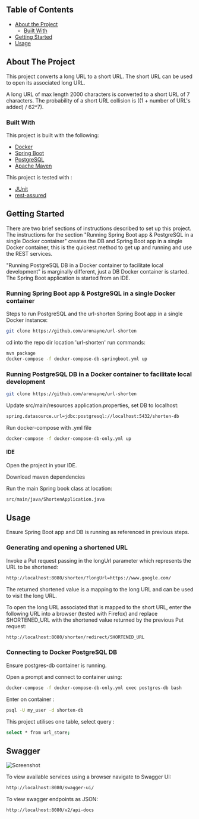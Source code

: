
## Table of Contents

* [About the Project](#about-the-project)
  * [Built With](#built-with)
* [Getting Started](#getting-started)
* [Usage](#usage)

## About The Project

This project converts a long URL to a short URL. The short URL can be used to open its associated long URL.


A long URL of max length 2000 characters is converted to a short URL of 7 characters. The probability of a short URL collision is ((1 + number of URL's added) / 62^7).

### Built With

This project is built with the following:

* [Docker](https://www.docker.com/)
* [Spring Boot](https://spring.io/projects/spring-boot)
* [PostgreSQL](https://www.postgresql.org/)
* [Apache Maven](https://maven.apache.org/)

This project is tested with :

* [JUnit](https://junit.org/junit4/)
* [rest-assured](http://rest-assured.io/)
  
## Getting Started

There are two brief sections of instructions described to set up this project. 
The instructions for the section "Running Spring Boot app & PostgreSQL in a single Docker container" creates the DB 
and Spring Boot app in a single Docker container, this is the quickest method to get up and running and use the 
REST services.

"Running PostgreSQL DB in a Docker container to facilitate local development" is marginally different, just a DB 
Docker container is started. The Spring Boot application is started from an IDE.

### Running Spring Boot app & PostgreSQL in a single Docker container

Steps to run PostgreSQL and the url-shorten Spring Boot app in a single Docker instance:

```sh
git clone https://github.com/aronayne/url-shorten
```

cd into the repo dir location 'url-shorten' run commands:
```sh
mvn package
docker-compose -f docker-compose-db-springboot.yml up 
```

### Running PostgreSQL DB in a Docker container to facilitate local development

```sh
git clone https://github.com/aronayne/url-shorten
```

Update src/main/resources application.properties, set DB to localhost: 
```sh
spring.datasource.url=jdbc:postgresql://localhost:5432/shorten-db
```

Run docker-compose with .yml file
```sh
docker-compose -f docker-compose-db-only.yml up 
```
#### IDE

Open the project in your IDE.

Download maven dependencies

Run the main Spring book class at location:
```sh
src/main/java/ShortenApplication.java
```

## Usage

Ensure Spring Boot app and DB is running as referenced in previous steps.

### Generating and opening a shortened URL

Invoke a Put request passing in the longUrl parameter which represents the URL to be shortened:

```sh
http://localhost:8080/shorten/?longUrl=https://www.google.com/
```

The returned shortened value is a mapping to the long URL and can be used to visit the long URL.

To open the long URL associated that is mapped to the short URL, enter the following URL into a browser (tested with Firefox) and replace SHORTENED_URL with the shortened value returned by the previous Put request:

```sh
http://localhost:8080/shorten/redirect/SHORTENED_URL
```

### Connecting to Docker PostgreSQL DB

Ensure postgres-db container is running. 

Open a prompt and connect to container using: 
```sh
docker-compose -f docker-compose-db-only.yml exec postgres-db bash
```

Enter on container :

```sh
psql -U my_user -d shorten-db
```

This project utilises one table, select query : 
```sh
select * from url_store;
```

## Swagger

![Screenshot](https://raw.githubusercontent.com/aronayne/public/6f826b65fc5c8aa317aa3e60934262298ead963e/Screenshot%202020-09-03%20at%2013.07.36.png)

To view available services using a browser navigate to Swagger UI: 
```sh
http://localhost:8080/swagger-ui/ 
```

To view swagger endpoints as JSON: 
```sh
http://localhost:8080/v2/api-docs
```






